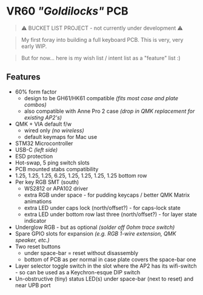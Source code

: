 # VR60 *"Goldilocks"* PCB

> &#x26A0; BUCKET LIST PROJECT - not currently under development &#x26A0;

> My first foray into building a full keyboard PCB.  This is very, very early WIP.

> But for now... here is my wish list / intent list as a "feature" list :)

## Features

- 60% form factor
    - design to be GH61/HK61 compatible *(fits most case and plate combos)*
    - also compatible with Anne Pro 2 case *(drop in QMK replacement for existing AP2's)*
- QMK + VIA default f/w
    - wired only *(no wireless)*
    - default keymaps for Mac use
- STM32 Microcontroller
- USB-C *(left side)*
- ESD protection
- Hot-swap, 5 ping switch slots
- PCB mounted stabs compatibility
- 1.25, 1.25, 1.25, 6.25, 1.25, 1.25, 1.25, 1.25 bottom row
- Per key RGB SMT (south)
    - WS2812 or APA102 driver
    - extra RGB under space - for pudding keycaps / better QMK Matrix animations
    - extra LED under caps lock (north/offset?) - for caps-lock state
    - extra LED under bottom row last three (north/offset?) - for layer state indicator
- Underglow RGB - but as optional *(solder off 0ohm trace switch)*
- Spare GPIO slots for expansion *(e.g. RGB 1-wire extension, QMK speaker, etc.)*
- Two reset buttons
    - under space-bar = reset without disassembly
    - bottom of PCB as per normal in case plate covers the space-bar one
- Layer selector toggle switch in the slot where the AP2 has its wifi-switch - so can be used as a Keychron-esque DIP switch
- Un-obstructive (tiny) status LED(s) under space-bar (next to reset) and near UPB port
